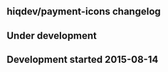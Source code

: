hiqdev/payment-icons changelog
------------------------------

## Under development


## Development started 2015-08-14

